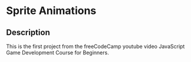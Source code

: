 # Sprite Animations

## Description
This is the first project from the freeCodeCamp youtube video JavaScript Game Development Course for Beginners. 
